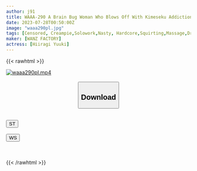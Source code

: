 ```yaml
---
author: j91
title: WAAA-290 A Brain Bug Woman Who Blows Off With Kimeseku Addiction Oil Massage! Shrimp Warp Incontinence Dopadova Screaming With Unstoppable Vaginal Iki! Yuki Hiiragi
date: 2023-07-28T00:50:00Z
image: "waaa290pl.jpg"
tags: [Censored, Creampie,Solowork,Nasty, Hardcore,Squirting,Massage,Drug	]
maker: [WANZ FACTORY]
actress: [Hiiragi Yuuki]
---
```



{{< rawhtml >}}

<div class="video" data-videoid="P9g3XoQj33c0qLZ">
    <a href="javascript:;">
        <img src="https://my.j91.asia/posts/waaa290pl/waaa290pl.jpg" width="WIDTH" height="HEIGHT" alt="waaa290pl.mp4" loading="lazy">
    </a>
</div>

<script type="text/javascript" src="https://j91.asia/asset/on-demand-st.js"></script>

<br>
  <link rel="stylesheet" href="https://j91.asia/asset/bs5.css">
  
  <center>
  <button class="btn btn-primary" type="button" data-bs-toggle="collapse" data-bs-target=".multi-collapse" aria-expanded="false" aria-controls="multiCollapseExample1 multiCollapseExample2"><h2>Download</h2></button></center>
</p>
<div class="row">
  <div class="col">
    <div class="collapse multi-collapse" id="multiCollapseExample1">
      <div class="card card-body">
	      	      <br>
<div class="buttons">  
<a href="https://streamtape.to/v/P9g3XoQj33c0qLZ"><button class="btn-hover color-3"><i class="fa fa-download"></i> ST</button></a></div>
    </div>
  </div>
</div>
  <div class="col">
    <div class="collapse multi-collapse" id="multiCollapseExample2">
      <div class="card card-body">
	      <br>
<div class="buttons">
    <a href="https://wolfstream.tv/3srl2j1ptytt.html"><button class="btn-hover color-9"><i class="fa fa-download"></i> WS</button></a></div>
<br><br>
      </div>
    </div>
  </div>
</div>

{{< /rawhtml >}}